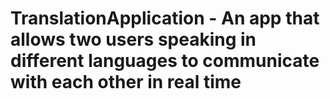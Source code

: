 # TranslationApplication - An app that allows two users speaking in different languages to communicate with each other in real time
